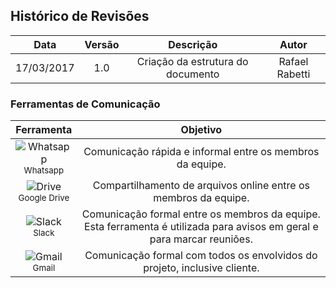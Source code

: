 ## Histórico de Revisões

| Data | Versão | Descrição | Autor |
|:----:|:------:|:---------:|:-----:|
|17/03/2017|1.0|Criação da estrutura do documento|Rafael Rabetti|

### Ferramentas de Comunicação

|**Ferramenta**|**Objetivo**|
|:------------:|:----------:|
|![Whatsapp](http://i.imgur.com/isKpHKx.png?1) <br /> <sub> Whatsapp </sub>| Comunicação rápida e informal entre os membros da equipe. |
|![Drive](http://i.imgur.com/iGIZ6o3.png) <br /> <sub> Google Drive </sub>| Compartilhamento de arquivos online entre os membros da equipe.|
|![Slack](http://i.imgur.com/bPufcvT.png?1) <br /> <sub> Slack </sub>| Comunicação formal entre os membros da equipe. Esta ferramenta é utilizada para avisos em geral e para marcar reuniões.|
|![Gmail](http://i.imgur.com/hGrBfiu.png?1) <br /> <sub> Gmail </sub>| Comunicação formal com todos os envolvidos do projeto, inclusive cliente.|